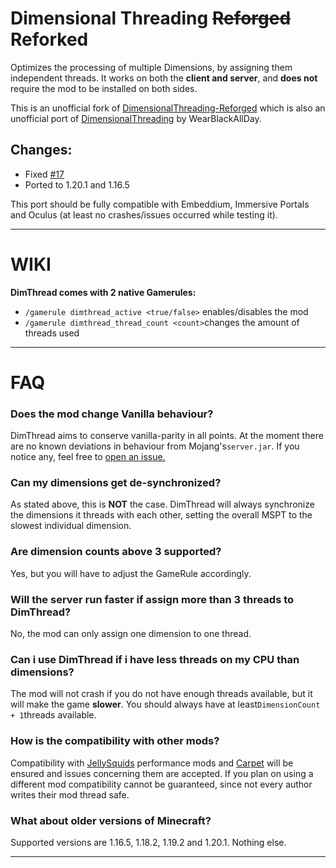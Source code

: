 # Dimensional Threading ~~Reforged~~ Reforked

Optimizes the processing of multiple Dimensions, by assigning them independent threads.
It works on both the **client and server**, and **does not** require the mod to be installed on both sides.

This is an unofficial fork of 
[DimensionalThreading-Reforged](https://github.com/CCr4ft3r/DimensionalThreading-Reforged) 
which is also an unofficial port of 
[DimensionalThreading](https://github.com/WearBlackAllDay/DimensionalThreading) 
by WearBlackAllDay.

## Changes:
- Fixed [#17](https://github.com/CCr4ft3r/DimensionalThreading-Reforged/issues/17)
- Ported to 1.20.1 and 1.16.5

This port should be fully compatible with Embeddium, Immersive Portals and Oculus
(at least no crashes/issues occurred while testing it).

---

# WIKI
**DimThread comes with 2 native Gamerules:**
- `/gamerule dimthread_active <true/false>` enables/disables the mod
- `/gamerule dimthread_thread_count <count>`changes the amount of threads used

---

# FAQ

### Does the mod change Vanilla behaviour?
DimThread aims to conserve vanilla-parity in all points. 
At the moment there are no known deviations in behaviour from Mojang's`server.jar`.
If you notice any, feel free to [open an issue.](https://github.com/CCr4ft3r/DimensionalThreading-Reforged/issues)

### Can my dimensions get de-synchronized?
As stated above, this is **NOT** the case.
DimThread will always synchronize the dimensions it threads with each other,
setting the overall MSPT to the slowest individual dimension.

### Are dimension counts above 3 supported?
Yes, but you will have to adjust the GameRule accordingly.

### Will the server run faster if assign more than 3 threads to DimThread?
No, the mod can only assign one dimension to one thread.

### Can i use DimThread if i have less threads on my CPU than dimensions?
The mod will not crash if you do not have enough threads available,
but it will make the game **slower**. You should always have 
at least`DimensionCount + 1`threads available.

### How is the compatibility with other mods?
Compatibility with [JellySquids](https://github.com/jellysquid3) performance mods and [Carpet](https://github.com/gnembon/fabric-carpet) will be
ensured and issues concerning them are accepted.
If you plan on using a different mod compatibility cannot be guaranteed,
since not every author writes their mod thread safe.

### What about older versions of Minecraft?
Supported versions are 1.16.5, 1.18.2, 1.19.2 and 1.20.1. Nothing else.

---